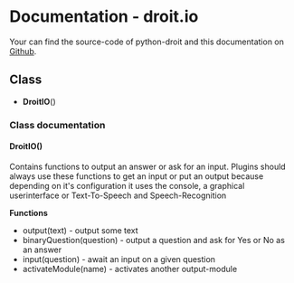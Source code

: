 # Documentation - droit.io
Your can find the source-code of python-droit and this documentation on [Github](https://github.com/jaybeejs/python-droit).


## Class
- **DroitIO**()

### Class documentation
#### DroitIO()
Contains functions to output an answer or ask for an input. Plugins should always use these functions to get an input or put an output because depending on it's configuration it uses the console, a graphical userinterface or Text-To-Speech and Speech-Recognition

**Functions**

- output(text) - output some text
- binaryQuestion(question) - output a question and ask for Yes or No as an answer
- input(question) - await an input on a given question
- activateModule(name) - activates another output-module